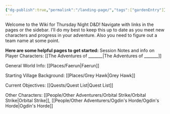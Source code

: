 ```yaml
---
{"dg-publish":true,"permalink":"/landing-page/","tags":["gardenEntry"]}
---
```


Welcome to the Wiki for Thursday Night D&D!  Navigate with links in the pages or the sidebar.  I'll do my best to keep this up to date as you meet new characters and progress in your adventure.  Also you need to figure out a team name at some point.  

**Here are some helpful pages to get started:**
Session Notes and info on Player Characters: [[The Adventures of _______\|The Adventures of _______]]

General World Info: [[Places/Faerun\|Faerun]]

Starting Village Background: [[Places/Grey Hawk\|Grey Hawk]]

Current Objectives: [[Quests/Quest List\|Quest List]]

Other Characters: [[People/Other Adventurers/Orbital Strike/Orbital Strike\|Orbital Strike]], [[People/Other Adventurers/Ogdin's Horde/Ogdin's Horde\|Ogdin's Horde]]